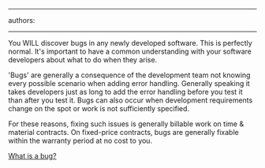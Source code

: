 

---
authors:

---




<span class='intro'> You WILL discover bugs in any newly developed software. This is perfectly normal. It's important to have a common understanding with your software developers about what to do when they arise.  </span>

<p>'Bugs' are generally a consequence of the development team not knowing every possible scenario when adding error handling. Generally speaking it takes developers just as long to add the error handling before you test it than after you test it. Bugs can also occur when development requirements change on the spot or work is not sufficiently specified. </p>
<p>For these reasons, fixing such issues is generally billable work on time &amp; material contracts. On fixed-price contracts, bugs are generally fixable within the warranty period at no cost to you. </p>
<p><a href="/management-is-your-client-clear-on-the-definition-of-a-bug">What is a bug?</a></p>


